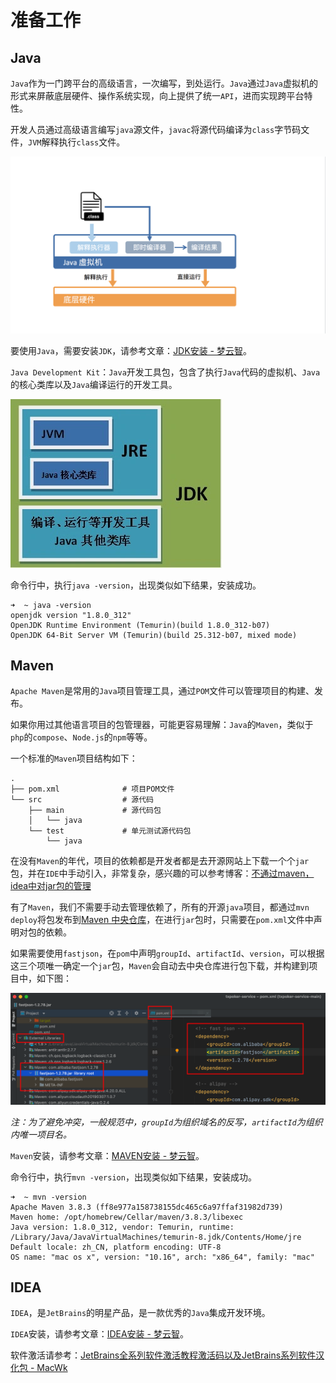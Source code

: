 # 准备工作

## Java

`Java`作为一门跨平台的高级语言，一次编写，到处运行。`Java`通过`Java`虚拟机的形式来屏蔽底层硬件、操作系统实现，向上提供了统一`API`，进而实现跨平台特性。

开发人员通过高级语言编写`java`源文件，`javac`将源代码编译为`class`字节码文件，`JVM`解释执行`class`文件。

![Java](./media/01/00.png)

要使用`Java`，需要安装`JDK`，请参考文章：[JDK安装 - 梦云智](https://www.kancloud.cn/yunzhiclub/springboot_angular_guide/1287227)。

`Java Development Kit`：`Java`开发工具包，包含了执行`Java`代码的虚拟机、`Java`的核心类库以及`Java`编译运行的开发工具。

![JDK](./media/01/01.png)

命令行中，执行`java -version`，出现类似如下结果，安装成功。

```shell
➜  ~ java -version
openjdk version "1.8.0_312"
OpenJDK Runtime Environment (Temurin)(build 1.8.0_312-b07)
OpenJDK 64-Bit Server VM (Temurin)(build 25.312-b07, mixed mode)
```

## Maven

`Apache Maven`是常用的`Java`项目管理工具，通过`POM`文件可以管理项目的构建、发布。

如果你用过其他语言项目的包管理器，可能更容易理解：`Java`的`Maven`，类似于`php`的`compose`、`Node.js`的`npm`等等。

一个标准的`Maven`项目结构如下：

```shell
.
├── pom.xml              # 项目POM文件
└── src                  # 源代码
    ├── main             # 源代码包
    │   └── java
    └── test             # 单元测试源代码包
        └── java
```

在没有`Maven`的年代，项目的依赖都是开发者都是去开源网站上下载一个个`jar`包，并在`IDE`中手动引入，非常复杂，感兴趣的可以参考博客：[不通过maven，idea中对jar包的管理](https://blog.csdn.net/xml1996/article/details/104088935)

有了`Maven`，我们不需要手动去管理依赖了，所有的开源`java`项目，都通过`mvn deploy`将包发布到[Maven 中央仓库](https://mvnrepository.com/)，在进行`jar`包时，只需要在`pom.xml`文件中声明对包的依赖。

如果需要使用`fastjson`，在`pom`中声明`groupId`、`artifactId`、`version`，可以根据这三个项唯一确定一个`jar`包，`Maven`会自动去中央仓库进行包下载，并构建到项目中，如下图：

![pom](./media/01/02.png)

*注：为了避免冲突，一般规范中，`groupId`为组织域名的反写，`artifactId`为组织内唯一项目名。*

`Maven`安装，请参考文章：[MAVEN安装 - 梦云智](https://www.kancloud.cn/yunzhiclub/springboot_angular_guide/1287228)。

命令行中，执行`mvn -version`，出现类似如下结果，安装成功。

```shell
➜  ~ mvn -version
Apache Maven 3.8.3 (ff8e977a158738155dc465c6a97ffaf31982d739)
Maven home: /opt/homebrew/Cellar/maven/3.8.3/libexec
Java version: 1.8.0_312, vendor: Temurin, runtime: /Library/Java/JavaVirtualMachines/temurin-8.jdk/Contents/Home/jre
Default locale: zh_CN, platform encoding: UTF-8
OS name: "mac os x", version: "10.16", arch: "x86_64", family: "mac"
```

## IDEA

`IDEA`，是`JetBrains`的明星产品，是一款优秀的`Java`集成开发环境。

`IDEA`安装，请参考文章：[IDEA安装 - 梦云智](https://www.kancloud.cn/yunzhiclub/springboot_angular_guide/1287229)。

软件激活请参考：[JetBrains全系列软件激活教程激活码以及JetBrains系列软件汉化包 - MacWk](https://www.macwk.com/article/jetbrains-crack)
